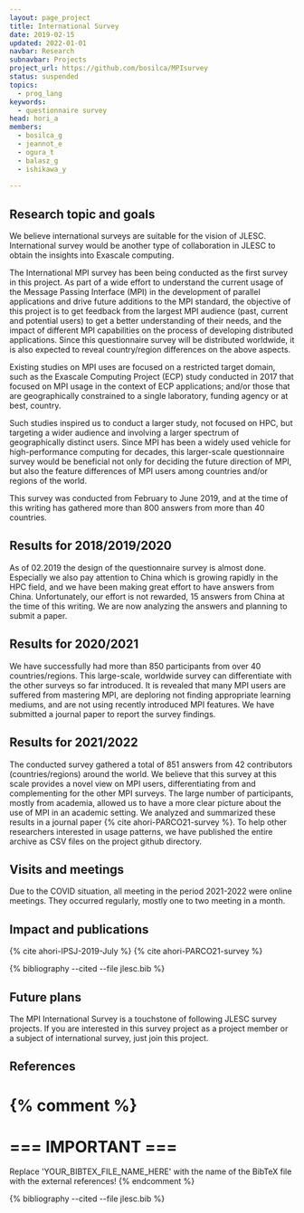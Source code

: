 ```yaml
---
layout: page_project
title: International Survey
date: 2019-02-15
updated: 2022-01-01
navbar: Research
subnavbar: Projects
project_url: https://github.com/bosilca/MPIsurvey
status: suspended
topics:
  - prog_lang
keywords:
  - questionnaire survey
head: hori_a
members:
  - bosilca_g
  - jeannot_e
  - ogura_t
  - balasz_g
  - ishikawa_y
  
---
```


## Research topic and goals

We believe international surveys are suitable for the vision of
JLESC. International survey would be another type of collaboration in
JLESC to obtain the insights into Exascale computing.

The International MPI survey has been being conducted as the first survey
in this project. As part of a wide effort to understand the current
usage of the Message Passing Interface (MPI) in the development of
parallel applications and drive future additions to the MPI standard,
the objective of this project is to get feedback from the largest MPI
audience (past, current and potential users) to get a better
understanding of their needs, and the impact of different MPI
capabilities on the process of developing distributed
applications. Since this questionnaire survey will be distributed
worldwide, it is also expected to reveal country/region differences on
the above aspects.

Existing studies on MPI uses are focused on a restricted target domain,
such as the Exascale Computing Project (ECP) study conducted in 2017 that focused
on MPI usage in the context of ECP applications; and/or those that are geographically
constrained to a single laboratory, funding agency or at best, country.

Such studies inspired us to conduct a larger study, not focused on HPC, but
targeting a wider audience and involving a larger spectrum of geographically
distinct users. Since MPI has been a widely used vehicle for high-performance
computing for decades, this larger-scale questionnaire survey would be
beneficial not only for deciding the future direction of MPI, but also the
feature differences of MPI users among countries and/or regions of the world.

This survey was conducted from February to June 2019, and at the time of
this writing has gathered more than 800 answers from more than 40 countries.

## Results for 2018/2019/2020

As of 02.2019 the design of the questionnaire survey is almost
done. Especially we also pay attention to China which is growing
rapidly in the HPC field, and we have been making great effort to have
answers from China. Unfortunately, our effort is not rewarded, 15
answers from China at the time of this writing. We are now analyzing
the answers and planning to submit a paper.

## Results for 2020/2021

We have successfully had more than 850 participants from over 40
countries/regions.  This large-scale, worldwide survey can
differentiate with the other surveys so far introduced. It is revealed
that many MPI users are suffered from mastering MPI, are deploring not
finding appropriate learning mediums, and are not using recently
introduced MPI features. We have submitted a journal paper to report
the survey findings.

## Results for 2021/2022

The conducted survey gathered a total of 851 answers from 42 contributors
(countries/regions) around the world. We believe that this survey at this
scale provides a novel view on MPI users, differentiating from and complementing
for the other MPI surveys. The large number of participants, mostly from academia,
allowed us to have a more clear picture about the use of MPI in an academic
setting. We analyzed and summarized these results in a journal paper
{% cite ahori-PARCO21-survey %}. To help other researchers interested in
usage patterns, we have published the entire archive as CSV files on the
project github directory.

## Visits and meetings

Due to the COVID situation, all meeting in the period 2021-2022 were online
meetings. They occurred regularly, mostly one to two meeting in a month.

## Impact and publications



<!--
{% comment %}
=============================
== CITING OWN PUBLICATIONS ==
=============================

You can list your own publications below in case you did not cite them in the text
(which you should do, though).
Use the Liquid citing syntax as explained in the wiki:
https://github.com/JLESC/jlesc.github.io/wiki/Markup-Language#cite-and-list-publications
Remember to use the `--file jlesc.bib` with the `cite` tag.

=====================================
== START HERE WITH YOUR ADDITIONAL REFERENCES ==
{% endcomment %}


{% comment %}
== NO MORE BELOW THIS ==
========================
{% endcomment %}
-->

{% cite ahori-IPSJ-2019-July %}
{% cite ahori-PARCO21-survey %}

{% bibliography --cited --file jlesc.bib %}


## Future plans

The MPI International Survey is a touchstone of following JLESC survey
projects. If you are interested in this survey project as a project
member or a subject of international survey, just join this project.

## References

{% comment %}
=================
=== IMPORTANT ===
=================

Replace 'YOUR_BIBTEX_FILE_NAME_HERE' with the name of the BibTeX file with the external references!
{% endcomment %}

{% bibliography --cited --file jlesc.bib %}
